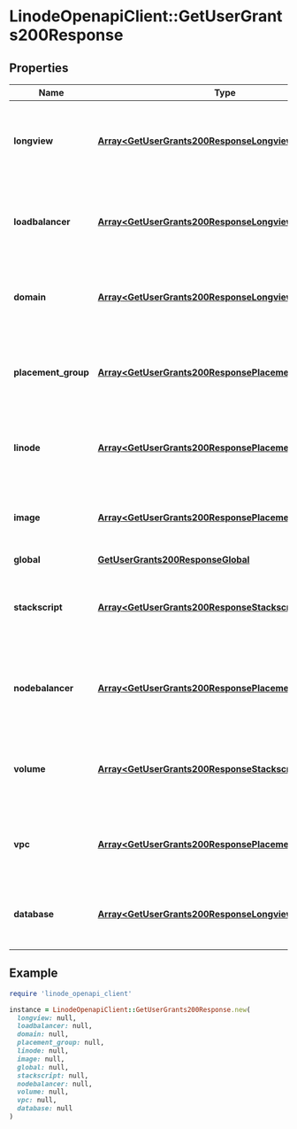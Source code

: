 # LinodeOpenapiClient::GetUserGrants200Response

## Properties

| Name | Type | Description | Notes |
| ---- | ---- | ----------- | ----- |
| **longview** | [**Array&lt;GetUserGrants200ResponseLongviewInner&gt;**](GetUserGrants200ResponseLongviewInner.md) | The grants this User has for each Longview Client that is owned by this Account. | [optional] |
| **loadbalancer** | [**Array&lt;GetUserGrants200ResponseLongviewInner&gt;**](GetUserGrants200ResponseLongviewInner.md) | The grants this User has for each Cloud Load Balancer that is owned by this Account. | [optional] |
| **domain** | [**Array&lt;GetUserGrants200ResponseLongviewInner&gt;**](GetUserGrants200ResponseLongviewInner.md) | The grants this User has for each Domain that is owned by this Account. | [optional] |
| **placement_group** | [**Array&lt;GetUserGrants200ResponsePlacementGroupInner&gt;**](GetUserGrants200ResponsePlacementGroupInner.md) | The grants this User has for each Placement Group that is owned by this Account. | [optional] |
| **linode** | [**Array&lt;GetUserGrants200ResponsePlacementGroupInner&gt;**](GetUserGrants200ResponsePlacementGroupInner.md) | The grants this User has for each Linode that is owned by this Account. | [optional] |
| **image** | [**Array&lt;GetUserGrants200ResponsePlacementGroupInner&gt;**](GetUserGrants200ResponsePlacementGroupInner.md) | The grants this User has for each Image that is owned by this Account. | [optional] |
| **global** | [**GetUserGrants200ResponseGlobal**](GetUserGrants200ResponseGlobal.md) |  | [optional] |
| **stackscript** | [**Array&lt;GetUserGrants200ResponseStackscriptInner&gt;**](GetUserGrants200ResponseStackscriptInner.md) | The grants this User has for each StackScript that is owned by this Account. | [optional] |
| **nodebalancer** | [**Array&lt;GetUserGrants200ResponsePlacementGroupInner&gt;**](GetUserGrants200ResponsePlacementGroupInner.md) | The grants this User has for each NodeBalancer that is owned by this Account. | [optional] |
| **volume** | [**Array&lt;GetUserGrants200ResponseStackscriptInner&gt;**](GetUserGrants200ResponseStackscriptInner.md) | The grants this User has for each Block Storage Volume that is owned by this Account. | [optional] |
| **vpc** | [**Array&lt;GetUserGrants200ResponsePlacementGroupInner&gt;**](GetUserGrants200ResponsePlacementGroupInner.md) | The grants this User has for each VPC that is owned by this Account. | [optional] |
| **database** | [**Array&lt;GetUserGrants200ResponseLongviewInner&gt;**](GetUserGrants200ResponseLongviewInner.md) | The grants this User has for each Database that is owned by this Account. | [optional] |

## Example

```ruby
require 'linode_openapi_client'

instance = LinodeOpenapiClient::GetUserGrants200Response.new(
  longview: null,
  loadbalancer: null,
  domain: null,
  placement_group: null,
  linode: null,
  image: null,
  global: null,
  stackscript: null,
  nodebalancer: null,
  volume: null,
  vpc: null,
  database: null
)
```

